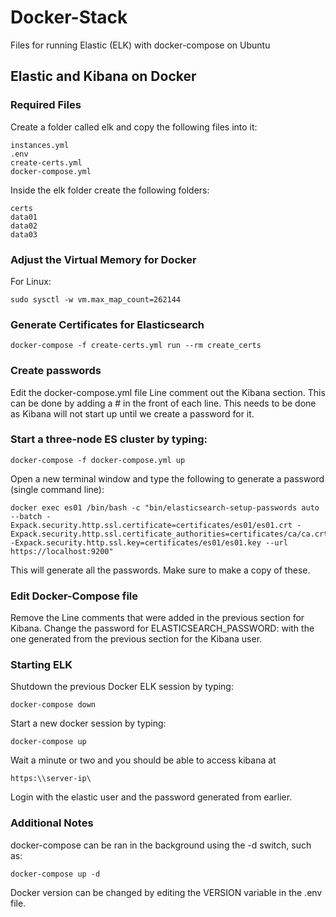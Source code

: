 # Docker-Stack
Files for running Elastic (ELK) with docker-compose on Ubuntu


## Elastic and Kibana on Docker

### Required Files

Create a folder called elk and copy the following files into it:

```
instances.yml
.env
create-certs.yml
docker-compose.yml
```

Inside the elk folder create the following folders:

```
certs
data01
data02
data03
``` 
 
### Adjust the Virtual Memory for Docker
For Linux:

```
sudo sysctl -w vm.max_map_count=262144
```

### Generate Certificates for Elasticsearch

```
docker-compose -f create-certs.yml run --rm create_certs
```

### Create passwords
Edit the docker-compose.yml file
Line comment out the Kibana section.  This can be done by adding a # in the front of each line.
This needs to be done as Kibana will not start up until we create a password for it.

### Start a three-node ES cluster by typing:

```
docker-compose -f docker-compose.yml up
``` 

Open a new terminal window and type the following to generate a password (single command line):

```
docker exec es01 /bin/bash -c "bin/elasticsearch-setup-passwords auto --batch -Expack.security.http.ssl.certificate=certificates/es01/es01.crt -Expack.security.http.ssl.certificate_authorities=certificates/ca/ca.crt -Expack.security.http.ssl.key=certificates/es01/es01.key --url https://localhost:9200"
```

This will generate all the passwords.  Make sure to make a copy of these.  
 
### Edit Docker-Compose file
Remove the Line comments that were added in the previous section for Kibana.
Change the password for ELASTICSEARCH_PASSWORD:  with the one generated from the previous section for the Kibana user.
 
### Starting ELK

Shutdown the previous Docker ELK session by typing:

```
docker-compose down
``` 

Start a new docker session by typing:

```
docker-compose up
```

Wait a minute or two and you should be able to access kibana at 

```
https:\\server-ip\
```

Login with the elastic user and the password generated from earlier.

### Additional Notes

docker-compose can be ran in the background using the -d switch, such as:
 
```
docker-compose up -d
```

Docker version can be changed by editing the VERSION variable in the .env file. 
